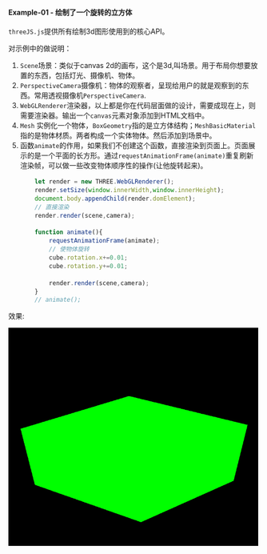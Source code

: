 #### Example-01  - 绘制了一个旋转的立方体

`threeJS.js`提供所有绘制3d图形使用到的核心API。

对示例中的做说明：

1. `Scene`场景：类似于canvas 2d的画布，这个是3d,叫场景。用于布局你想要放置的东西，包括灯光、摄像机、物体。
2. `PerspectiveCamera`摄像机：物体的观察者，呈现给用户的就是观察到的东西。常用透视摄像机`PerspectiveCamera`.
3. `WebGLRenderer`渲染器，以上都是你在代码层面做的设计，需要成现在上，则需要渲染器。输出一个`canvas`元素对象添加到HTML文档中。
4. `Mesh` 实例化一个物体，`BoxGeometry`指的是立方体结构；`MeshBasicMaterial`指的是物体材质。两者构成一个实体物体。然后添加到场景中。
5. 函数`animate`的作用，如果我们不创建这个函数，直接渲染到页面上。页面展示的是一个平面的长方形。通过`requestAnimationFrame(animate)`重复刷新渲染帧，可以做一些改变物体顺序性的操作(让他旋转起来)。
    ```js
        let render = new THREE.WebGLRenderer();
        render.setSize(window.innerWidth,window.innerHeight);
        document.body.appendChild(render.domElement);
        // 直接渲染
        render.render(scene,camera);
        
        function animate(){
            requestAnimationFrame(animate);
            // 使物体旋转
            cube.rotation.x+=0.01;
            cube.rotation.y+=0.01;
            
            render.render(scene,camera);
        }
        // animate();
    ```
效果:

<img src="/static/images/example-01.gif" width="500" />